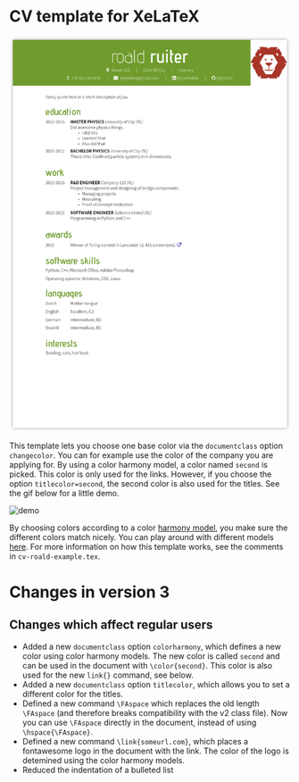 # CV template for XeLaTeX
![Example](cv-roald-example.png)

This template lets you choose one base color via the `documentclass` option `changecolor`. You can for example use the color of the company you are applying for. By using a color harmony model, a color named `second` is picked. This color is only used for the links. However, if you choose the option `titlecolor=second`, the second color is also used for the titles. See the gif below for a little demo.

![demo](document_class_options_demo.gif)

By choosing colors according to a color [harmony model](https://en.wikipedia.org/wiki/Harmony_\(color\)), you make sure the different colors match nicely. You can play around with different models [here](http://paletton.com/). For more information on how this template works, see the comments in `cv-roald-example.tex`.

# Changes in version 3
## Changes which affect regular users
- Added a new `documentclass` option `colorharmony`, which defines a new color using color harmony models. The new color is called `second` and can be used in the document with `\color{second}`. This color is also used for the new `link{}` command, see below.
- Added a new `documentclass` option `titlecolor`, which allows you to set a different color for the titles.
- Defined a new command `\FAspace` which replaces the old length `\FAspace` (and therefore breaks compatibility with the v2 class file). Now you can use `\FAspace` directly in the document, instead of using `\hspace{\FAspace}`.
- Defined a new command `\link{someurl.com}`, which places a fontawesome logo in the document with the link. The color of the logo is detemined using the color harmony models.
- Reduced the indentation of a bulleted list


